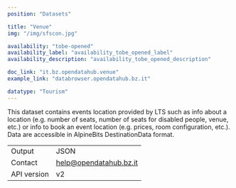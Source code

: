 ```yaml
---
position: "Datasets"

title: "Venue"
img: "/img/sfscon.jpg"

availability: "tobe-opened"
availability_label: "availability_tobe_opened_label"
availability_description: "availability_tobe_opened_description"

doc_link: "it.bz.opendatahub.venue"
example_link: "databrowser.opendatahub.bz.it"

datatype: "Tourism"
---
```


This dataset contains events location provided by LTS such as info about a location (e.g. number of seats, number of seats for disabled people, venue, etc.) or info to book an event location (e.g. prices, room configuration, etc.). Data are accessible in AlpineBits DestinationData format.

|             |                        |
| :---------- | ---------------------- |
| Output      | JSON                   |
| Contact     | help@opendatahub.bz.it |
| API version | v2                     |
